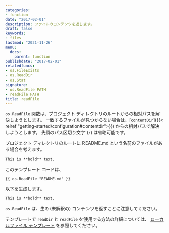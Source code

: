 ```yaml
---
categories:
- function
date: "2017-02-01"
description: ファイルのコンテンツを返します。
draft: false
keywords:
- files
lastmod: "2021-11-26"
menu:
  docs:
    parent: function
publishdate: "2017-02-01"
relatedfuncs:
- os.FileExists
- os.ReadDir
- os.Stat
signature:
- os.ReadFile PATH
- readFile PATH
title: readFile
---
```

`os.ReadFile` 関数は、プロジェクト ディレクトリのルートからの相対パスを解決しようとします。 一致するファイルが見つからない場合は、[`contentDir`]({{< relref "getting-started/configuration#contentdir">}}) からの相対パスで解決しようとします。 先頭のパス区切り文字 (`/`) は省略可能です。

プロジェクト ディレクトリのルートに README.md という名前のファイルがある場合を考えます。

```md
This is **bold** text.
```

このテンプレート コードは、

```go-html-template
{{ os.ReadFile "README.md" }}
```

以下を生成します。

```md
This is **bold** text.
```

`os.ReadFile` は、生の (未解釈の) コンテンツを返すことに注意してください。

テンプレートで `readDir` と `readFile` を使用する方法の詳細については、 [ローカルファイル テンプレート](/templates/files) を参照してください。
